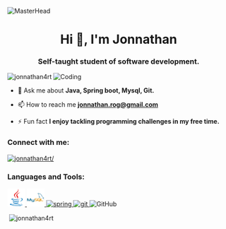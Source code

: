 ![MasterHead](https://blogger.googleusercontent.com/img/b/R29vZ2xl/AVvXsEgzbtDtXkOPbFBpPeKsh_k7IMJu8abp0DRuk0K0swZLM84RnBLLwvseb7KZUQWJDe3fcV_QhrYrvdpu5RKDVFDQgI1xcm5z44-JWVQCikgb1QRyFzjigP9kzu3mvqAmB5tzoSvglXAH2MZwj6qmGNlWTSg0lsi5eMQOlZETRuoFM6WB8YIZZY4NRD8IM8AR/s2000/Banner%20(1).png)


<h1 align="center">Hi 👋, I'm Jonnathan</h1>
<h3 align="center">Self-taught student of software development.</h3>
<img align="right" alt="Coding" width="400" src="https://giffiles.alphacoders.com/756/75682.gif">

<p align="left"> <img src="https://komarev.com/ghpvc/?username=jonnathan4rt&label=Profile%20views&color=0e75b6&style=flat" alt="jonnathan4rt" /> </p>

- 💬 Ask me about **Java, Spring boot, Mysql, Git.**

- 📫 How to reach me **jonnathan.rog@gmail.com**

- ⚡ Fun fact **I enjoy tackling programming challenges in my free time.**

<h3 align="left">Connect with me:</h3>
<p align="left">
<a href="https://linkedin.com/in/jonnathan4rt/" target="blank"><img align="center" src="https://raw.githubusercontent.com/rahuldkjain/github-profile-readme-generator/master/src/images/icons/Social/linked-in-alt.svg" alt="jonnathan4rt/" height="30" width="40" /></a>
</p>

<h3 align="left">Languages and Tools:</h3>
<p align="left"> <a href="https://www.java.com" target="_blank" rel="noreferrer"> <img src="https://raw.githubusercontent.com/devicons/devicon/master/icons/java/java-original.svg" alt="java" width="40" height="40"/> </a> <a href="https://www.mysql.com/" target="_blank" rel="noreferrer"> <img src="https://raw.githubusercontent.com/devicons/devicon/master/icons/mysql/mysql-original-wordmark.svg" alt="mysql" width="40" height="40"/> </a> <a href="https://spring.io/" target="_blank" rel="noreferrer"> <img src="https://www.vectorlogo.zone/logos/springio/springio-icon.svg" alt="spring" width="40" height="40"/> </a>  <a href="https://git-scm.com/" target="_blank" rel="noreferrer"> <img src="https://www.vectorlogo.zone/logos/git-scm/git-scm-icon.svg" alt="git" width="40" height="40"/> </a> <img src="https://github.githubassets.com/images/modules/logos_page/Octocat.png" alt="GitHub" width="40" height="40"/> </p>

<p>&nbsp;<img align="center" src="https://github-readme-stats.vercel.app/api?username=jonnathan4rt&show_icons=true&locale=en" alt="jonnathan4rt" /></p>
